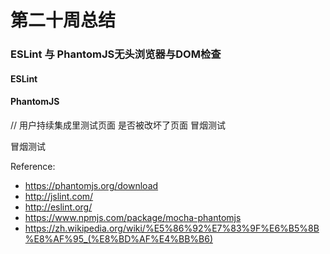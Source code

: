 # 第二十周总结


### ESLint 与 PhantomJS无头浏览器与DOM检查


#### ESLint



#### PhantomJS

// 用户持续集成里测试页面 是否被改坏了页面 冒烟测试

冒烟测试


Reference:
* https://phantomjs.org/download
* http://jslint.com/
* http://eslint.org/
* https://www.npmjs.com/package/mocha-phantomjs
* https://zh.wikipedia.org/wiki/%E5%86%92%E7%83%9F%E6%B5%8B%E8%AF%95_(%E8%BD%AF%E4%BB%B6)







